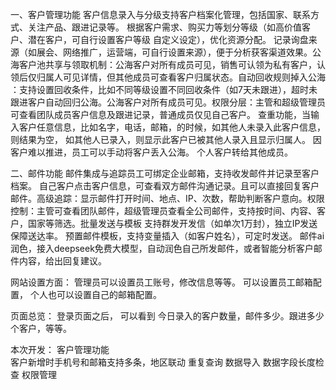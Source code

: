 一、客户管理功能​​
​​客户信息录入与分级​​
支持客户档案化管理，包括国家、联系方式、关注产品、跟进记录等。
根据客户需求、购买力等划分等级（如高价值客户、潜在客户，可自行设置客户等级 自定义设定），优化资源分配。
记录询盘来源（如展会、网络推广，运营端，可自行设置来源），便于分析获客渠道效果。
​​公海客户池​​
​​共享与领取机制​​：公海客户对所有成员可见，销售可认领为私有客户，认领后仅归属人可见详情，但其他成员可查看客户归属状态。
​​自动回收规则掉入公海​​：支持设置回收条件，比如不同等级设置不同回收条件（如7天未跟进），超时未跟进客户自动回归公海。公海客户对所有成员可见。
​​权限分层​​：主管和超级管理员可查看团队成员客户信息及跟进记录，普通成员仅见自己客户。
查重功能，当输入客户任意信息，比如名字，电话，邮箱，的时候，如其他人未录入此客户信息，则结果为空， 如其他人已录入，则显示此客户已被其他人录入且显示归属人。
因客户难以推进，员工可以手动将客户丢入公海。
个人客户转给其他成员。

​​二、邮件功能​​
​​邮件集成与追踪​​
员工可绑定企业邮箱，支持收发邮件并记录至客户档案。 自己客户点击客户信息，可查看双方邮件沟通记录。且可以直接回复客户邮件。
​​高级追踪​​：显示邮件打开时间、地点、IP、次数，帮助判断客户意向。
​​权限控制​​：主管可查看团队邮件，超级管理员查看全公司邮件，支持按时间、内容、客户，国家等筛选。
​​批量发送与模板​​
支持群发开发信（如单次1万封），独立IP发送保障送达率。
预置邮件模板，支持变量插入（如客户姓名），可定时发送。
邮件ai润色，接入deepseek免费大模型，自动润色自己所发邮件，或者智能分析客户邮件内容，给出回复建议。


网站设置方面：
管理员可以设置员工账号，修改信息等等。 可以设置员工邮箱配置， 个人也可以设置自己的邮箱配置。

页面总览：
登录页面之后， 可以看到 今日录入的客户数量，邮件多少。跟进多少个客户，等等。




本次开发：
客户管理功能​​  
    客户新增时手机号和邮箱支持多条，地区联动
    重复查询
    数据导入
    数据字段长度检查
权限管理

